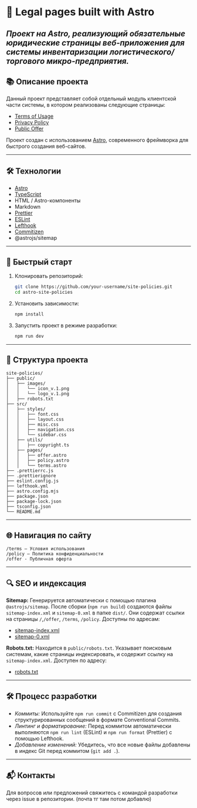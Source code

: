 # 🐉 Legal pages built with Astro

## _Проект на Astro, реализующий обязательные юридические страницы веб-приложения для системы инвентаризации логистического/торгового микро-предприятия._

## 📚 Описание проекта

Данный проект представляет собой отдельный модуль клиентской части системы, в котором реализованы следующие страницы:

- [Terms of Usage](https://site-policies.vercel.app/terms-of-usage)
- [Privacy Policy](https://site-policies.vercel.app/privacy-policy)
- [Public Offer](https://site-policies.vercel.app/offer)

Проект создан с использованием [Astro](https://astro.build/), современного фреймворка для быстрого создания веб-сайтов.

---

## 🛠 Технологии

- [Astro](https://astro.build/)
- [TypeScript](https://www.typescriptlang.org/)
- HTML / Astro-компоненты
- Markdown
- [Prettier](https://prettier.io/)
- [ESLint](https://eslint.org/)
- [Lefthook](https://github.com/evilmartians/lefthook)
- [Commitizen](https://github.com/commitizen/cz-cli)
- @astrojs/sitemap

---

## 🚀 Быстрый старт

1. Клонировать репозиторий:

   ```bash
   git clone https://github.com/your-username/site-policies.git
   cd astro-site-policies

   ```

2. Установить зависимости:

   ```bash
   npm install

   ```

3. Запустить проект в режиме разработки:
   ```bash
   npm run dev
   ```

---

## 📂 Структура проекта

```pqsql
site-policies/
├── public/
│   ├── images/
│   │   └── icon_v.1.png
│   │   └── logo_v.1.png
│   ├── robots.txt
├── src/
│   ├── styles/
│   │   ├── font.css
│   │   ├── layout.css
│   │   ├── misc.css
│   │   ├── navigation.css
│   │   └── sidebar.css
│   ├── utils/
│   │   ├── copyright.ts
│   ├── pages/
│   │   ├── offer.astro
│   │   ├── policy.astro
│   │   └── terms.astro
├── .prettierrc.js
├── .prettierignore
├── eslint.config.js
├── lefthook.yml
├── astro.config.mjs
├── package.json
├── package-lock.json
├── tsconfig.json
└── README.md
```

---

## 🌐 Навигация по сайту

```
/terms — Условия использования
/policy — Политика конфиденциальности
/offer - Публичная оферта
```

---

## 🔍 SEO и индексация

**Sitemap:** Генерируется автоматически с помощью плагина `@astrojs/sitemap`. После сборки (`npm run build`) создаются файлы `sitemap-index.xml` и `sitemap-0.xml` в папке `dist/`. Они содержат ссылки на страницы `/`,`/offer`, `/terms`, `/policy`. Доступны по адресам:

- [sitemap-index.xml](https://site-policies.vercel.app/sitemap-index.xml)
- [sitemap-0.xml](https://site-policies.vercel.app/sitemap-0.xml)

**Robots.txt:** Находится в `public/robots.txt`. Указывает поисковым системам, какие страницы индексировать, и содержит ссылку на `sitemap-index.xml`. Доступен по адресу:

- [robots.txt](https://site-policies.vercel.app/robots.txt)

---

## 🛠 Процесс разработки

- _Коммиты:_ Используйте `npm run commit` с Commitizen для создания структурированных сообщений в формате Conventional Commits.
- _Линтинг и форматирование:_ Перед коммитом автоматически выполняются `npm run lint` (ESLint) и `npm run format` (Prettier) с помощью Lefthook.
- _Добавление изменений:_ Убедитесь, что все новые файлы добавлены в индекс Git перед коммитом (`git add .`).

---

## 📬 Контакты

Для вопросов или предложений свяжитесь с командой разработки через issue в репозитории.
(почта тг там потом добавлю)
